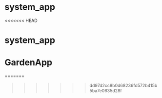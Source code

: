 # system_app
<<<<<<< HEAD
# system_app
# GardenApp
=======
>>>>>>> dd97d2cc8b0d68236fd572b415b5ba7e0635d28f
